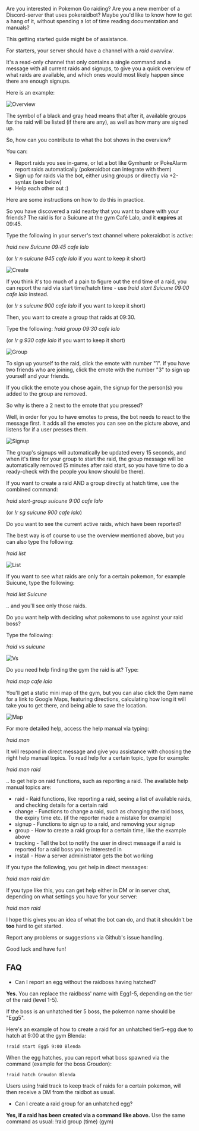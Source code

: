 Are you interested in Pokemon Go raiding? Are you a new member of a Discord-server that uses pokeraidbot? 
Maybe you'd like to know how to get a hang of it, without spending a lot of time reading documentation and manuals?

This getting started guide might be of assistance.

For starters, your server should have a channel with a *raid overview*.

It's a read-only channel that only contains a single command and a message with
all current raids and signups, to give you a quick overview of what raids are available, and which ones
would most likely happen since there are enough signups.

Here is an example:

![Overview](img/overview_en.png)

The symbol of a black and gray head means that after it, available groups for the raid
will be listed (if there are any), as well as how many are signed up.

So, how can you contribute to what the bot shows in the overview?

You can:
* Report raids you see in-game, or let a bot like Gymhuntr or PokeAlarm report raids automatically (pokeraidbot can integrate with them)
* Sign up for raids via the bot, either using groups or directly via +2-syntax (see below)
* Help each other out :)

Here are some instructions on how to do this in practice.

So you have discovered a raid nearby that you want to share with your friends?
The raid is for a Suicune at the gym Café Lalo, and it **expires** at 09:45.

Type the following in your server's text channel where pokeraidbot is active:

*!raid new Suicune 09:45 cafe lalo*

(or *!r n suicune 945 cafe lalo* if you want to keep it short)

![Create](img/en/started1.png)

If you think it's too much of a pain to figure out the end time of a raid, you can report the raid via start 
time/hatch time - use *!raid start Suicune 09:00 cafe lalo* instead.

(or *!r s suicune 900 cafe lalo* if you want to keep it short)


Then, you want to create a group that raids at 09:30.

Type the following:
*!raid group 09:30 cafe lalo*

(or *!r g 930 cafe lalo* if you want to keep it short)

![Group](img/en/started2.png)

To sign up yourself to the raid, click the emote with number "1". If you have two friends who are joining,
click the emote with the number "3" to sign up yourself and your friends.

If you click the emote you chose again, the signup for the person(s) you added to the group are removed.

So why is there a 2 next to the emote that you pressed?

Well, in order for you to have emotes to press, the bot needs to react to the message first.
It adds all the emotes you can see on the picture above, and listens for if a user presses them.

![Signup](img/en/started3.png)

The group's signups will automatically be updated every 15 seconds, and when it's time for your group to 
start the raid, the group message will be automatically removed (5 minutes after raid start, so you have time to
do a ready-check with the people you know should be there).

If you want to create a raid AND a group directly at hatch time, use the combined command:

*!raid start-group suicune 9:00 cafe lalo*

(or *!r sg suicune 900 cafe lalo*)

Do you want to see the current active raids, which have been reported? 

The best way is of course to use the overview mentioned above, but you can also type the following:

*!raid list*

![List](img/en/raidlist.png)

If you want to see what raids are only for a certain pokemon, for example Suicune, type the following:

*!raid list Suicune*

.. and you'll see only those raids.

Do you want help with deciding what pokemons to use against your raid boss?

Type the following:

*!raid vs suicune*

![Vs](img/en/vs.png)

Do you need help finding the gym the raid is at? Type:

*!raid map cafe lalo*

You'll get a static mini map of the gym, but you can also click the Gym name for a link to Google Maps,
featuring directions, calculating how long it will take you to get there, and being able to save the location. 

![Map](img/en/map.png)

For more detailed help, access the help manual via typing:

*!raid man*

It will respond in direct message and give you assistance with choosing the right help manual topics.
To read help for a certain topic, type for example:

*!raid man raid*

.. to get help on raid functions, such as reporting a raid. The available help manual topics are:

* raid - Raid functions, like reporting a raid, seeing a list of available raids, and checking details for a certain raid
* change - Functions to change a raid, such as changing the raid boss, the expiry time etc. (if the reporter made a mistake for example)
* signup - Functions to sign up to a raid, and removing your signup
* group - How to create a raid group for a certain time, like the example above
* tracking - Tell the bot to notify the user in direct message if a raid is reported for a raid boss you're interested in
* install - How a server administrator gets the bot working

If you type the following, you get help in direct messages:

*!raid man raid dm*

If you type like this, you can get help either in DM or in server chat, depending on what settings you have for your server:

*!raid man raid*

I hope this gives you an idea of what the bot can do, and that it shouldn't be **too** hard to get started.

Report any problems or suggestions via Github's issue handling.

Good luck and have fun!

## FAQ ##

* Can I report an egg without the raidboss having hatched?

**Yes.** You can replace the raidboss' name with Egg1-5, depending on the tier of the raid (level 1-5).

If the boss is an unhatched tier 5 boss, the pokemon name should be "Egg5". 

Here's an example of how to create a raid for an unhatched tier5-egg due to hatch at 9:00 at the gym Blenda:

    !raid start Egg5 9:00 Blenda
    
When the egg hatches, you can report what boss spawned via the command (example for the boss Groudon):

    !raid hatch Groudon Blenda
    
Users using !raid track to keep track of raids for a certain pokemon, will then receive a DM from the raidbot as usual.

* Can I create a raid group for an unhatched egg?

**Yes, if a raid has been created via a command like above.** Use the same command as usual: !raid group (time) (gym)
